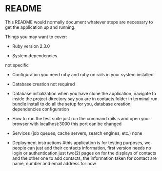 # README

This README would normally document whatever steps are necessary to get the
application up and running.

Things you may want to cover:

* Ruby version
2.3.0

* System dependencies

not specific
* Configuration
you need ruby and ruby on rails in your system installed

* Database creation
not required
* Database initialization
when you have clone the application, navigate to inside the project directory say you are in contacts folder in terminal 
run bundle install to do all the setup for you, database creation, dependencies configuration

* How to run the test suite
just run the command rails s
and open your browser with localhost:3000
this port can be changed

* Services (job queues, cache servers, search engines, etc.)
none
* Deployment instructions
#this application is for testing purposes, we people can just add their contacts information, first version needs no login or authentication just two(2) pages on for the displays of contacts and the other one to add contacts, the information taken for contact are name, number and email address for now
